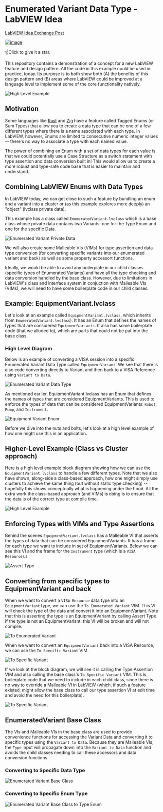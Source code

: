 # Enumerated Variant Data Type - LabVIEW Idea
[LabVIEW Idea Exchange Post](https://forums.ni.com/t5/LabVIEW-Idea-Exchange/quot-Enumerated-Variant-quot-Data-Type-like-Rust-and-Zig-have/idi-p/4362485)

[![image](https://github.com/JKISoftware/enumerated-variant-labview-idea/assets/381432/961a56f8-3be8-41db-ab73-ed1914e622d8)](https://forums.ni.com/t5/LabVIEW-Idea-Exchange/quot-Enumerated-Variant-quot-Data-Type-like-Rust-and-Zig-have/idi-p/4362485)

☝️Click to give it a star.

This repository contains a demonstration of a concept for a new LabVIEW feature and design pattern. All the code in this example could be used in practice, today.  Its purpose is to both show both (A) the benefits of this design pattern and (B) areas where LabVIEW could be improved at a language level to implement some of the core functionality natively.

![High Level Example](docs/example_equipment_variant.png)

## Motivation

Some languages like [Rust](https://www.rustlang.org ) and [Zig](https://www.ziglang.org) have a feature called Tagged Enums (or Sum Types) that allow you to create a data type that can be one of a few different types where there is a name associated with each type.  In LabVIEW, however, Enums are limited to consecutive numeric integer values -- there's no way to associate a type with each named value.

The power of combining an Enum with a set of data types for each value is that we could potentially use a Case Structure as a switch statement with type assertion and data conversion built in!  This would allow us to create a more robust and type-safe code base that is easier to maintain and understand.

## Combining LabVIEW Enums with Data Types

In LabVIEW today, we can get close to such a feature by bundling an enum and a variant into a cluster or (as this example explores more deeply) an "object" (lvclass private data).

This example has a class called `EnumeratedVariant.lvclass` which is a base class whose private data contains two Variants: one for the Type Enum and one for the specific Data.

![Enumerated Variant Private Data](docs/enumerated_variant_private_data.png)

We will also create some Malleable VIs (VIMs) for type assertion and data type conversion (for converting specific variants into our enumerated variant and back) as well as some property accessort functions.

Ideally, we would be able to avoid any boilerplate in our child classes (specific types of Enumerated Variants) and have all the type checking and data conversion handled by the base class.  However, due to limitations in LabVIEW's class and interface system in conjuction with Malleable VIs (VIMs), we will need to have some boilerplate code in our child classes.

## Example: EquipmentVariant.lvclass

Let's look at an example called `EquipmentVariant.lvclass`, which inherits from `EnumeratedVariant.lvclass`).  It has an Enum that defines the names of types that are considered `EquipmentVariants`. It also has some boilerplate code (that we alluded to), which are parts that could not be put into the base class.

### High Level Diagram

Below is an example of converting a VISA session into a specific Enumerated Variant Data Type called `EquipmentVariant`.  We see that there is also code converting directly to Variant and then back to a VISA Reference using `Variant to Data`.

![Enumerated Variant Data Type](docs/to_and_from_enumerated_variant.png)

As mentioned earlier, EquipmentVariant.lvclass has an Enum that defines the names of types that are considered EquipmentVariants.  This is used to enforce the types of data that can be considered EquipmentVariants: `Robot`, `Pump`, and `Instrument`.

![Equipment Variant Enum](docs/equipment_variant_enum.png)

Before we dive into the nuts and bolts, let's look at a high level example of how one might use this in an application.

## Higher-Level Example (Class vs Cluster approach)

Here is a high level example block diagram showing how we can use the `EquipmentVariant.lvclass` to handle a few different types.  Note that we also have shown, along-side a class-based approach, how one might simply use clusters to achieve the same thing (but without static type checking) -- hopefully this shows conceptually what is happening under the hood. All the extra work the class-based approach (and VIMs) is doing is to ensure that the data is of the correct type at compile time.

![High Level Example](docs/example_equipment_variant.png)

## Enforcing Types with VIMs and Type Assertions

Behind the scenes `EquipmentVariant.lvclass` has a Malleable VI that asserts the types of data that can be considered EquipmentVariants.  It has a frame for each type we want to include in set of EquipmentVariants. Below we can see this VI and the frame for the `Instrument` type (which is a `VISA Resource`).s

![Assert Type](docs/equipment_variant_assert_type_vim.png)

## Converting from specific types to EquipmentVariant and back

When we want to convert a `VISA Resource` data type into an `EquipmentVariant` type, we can use the `To Enumerated Variant` VIM.  This VI will check the type of the data and convert it into an EquipmentVariant.  Note that this is asserting the type is an EquipmentVariant by calling Assert Type.  If the type is not an EquipmentVariant, this VI will be broken and will not compile.

![To Enumerated Variant](docs/equipment_variant_to_enumerated_variant.png)

When we want to convert an `EquipmentVariant` back into a VISA Resource, we can use the `To Specific Variant` VIM.

![To Specific Variant](docs/to_specific_variant.png)

If we look at the block diagram, we will see it is calling the Type Assertion VIM and also calling the base class's `To Specific Variant` VIM.  This is boilerplate code that we need to include in each child class, since there is no way to override a Malleable VI in LabVIEW (which, if such a feature existed, might allow the base class to call our type assertion VI at edit time and avoid the need for this boilerplate).

![To Specific Variant](docs/equipment_variant_to_specific_variant.png)

## EnumeratedVariant Base Class

The VIs and Malleable VIs in the base class are used to provide convenience functions for accessing the Variant Data and converting it to specific types using the `Variant to Data`.  Because they are Malleable VIs, the `Type` input will propagate down into the `Variant to Data` function and avoids the child classes needing to call these accessors and data conversion functions.

### Converting to Specific Data Type

![Enumerated Variant Base Class](docs/base_class_to_specific_type_vim.png)

### Converting to Specific Enum Type

![Enumerated Variant Base Class to Type Enum](docs/base_class_to_type_enum.png)

